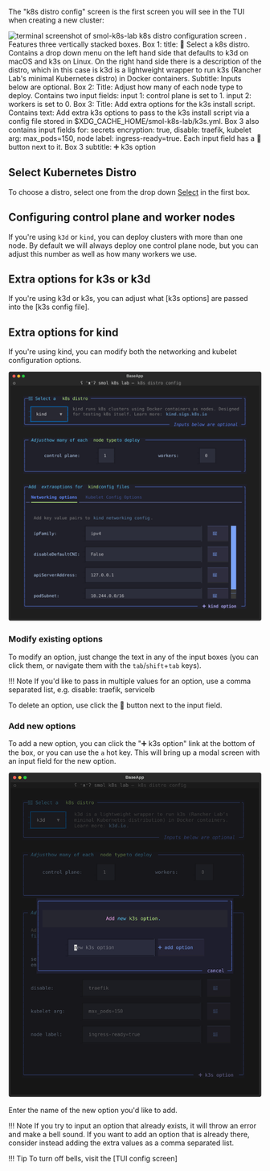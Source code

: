 The "k8s distro config" screen is the first screen you will see in the TUI when creating a new cluster:

![terminal screenshot of smol-k8s-lab k8s distro configuration screen . Features three vertically stacked boxes. Box 1: title: 🌱 Select a k8s distro. Contains a drop down menu on the left hand side that defaults to k3d on macOS and k3s on Linux. On the right hand side there is a description of the distro, which in this case is k3d is a lightweight wrapper to run k3s (Rancher Lab's minimal Kubernetes distro) in Docker containers. Subtitle: Inputs below are optional. Box 2: Title: Adjust how many of each node type to deploy. Contains two input fields: input 1: control plane is set to 1. input 2: workers is set to 0. Box 3: Title: Add extra options for the k3s install script. Contains text: Add extra k3s options to pass to the k3s install script via a config file stored in $XDG_CACHE_HOME/smol-k8s-lab/k3s.yml. Box 3 also contains input fields for: secrets encryption: true, disable: traefik, kubelet arg: max_pods=150, node label: ingress-ready=true. Each input field has a 🚮 button next to it. Box 3 subtitle: ➕ k3s option](./images/screenshots/distro_config_screen.svg)

## Select Kubernetes Distro

To choose a distro, select one from the drop down [Select](https://textual.textualize.io/widgets/select/#select) in the first box.

## Configuring control plane and worker nodes

If you're using `k3d` or `kind`, you can deploy clusters with more than one node. By default we will always deploy one control plane node, but you can adjust this number as well as how many workers we use.

## Extra options for k3s or k3d

If you're using k3d or k3s, you can adjust what [k3s options] are passed into the [k3s config file]. 

## Extra options for kind

If you're using kind, you can modify both the networking and kubelet configuration options.

![terminal screenshot showing smol-k8s-lab k8s distro config screen with kind selected this time. The top two boxes are the same as the last screenshot, but the bottom box shows two tabs: networking, kubelet](./images/screenshots/kind_config_screen.svg)

### Modify existing options

To modify an option, just change the text in any of the input boxes (you can click them, or navigate them with the `tab`/`shift`+`tab` keys).

!!! Note
    If you'd like to pass in multiple values for an option, use a comma separated list, e.g. disable: traefik, servicelb

To delete an option, use click the 🚮 button next to the input field.

### Add new options

To add a new option, you can click the "➕ k3s option" link at the bottom of the box, or you can use the `a` hot key. This will bring up a modal screen with an input field for the new option.

![terminal screenshot showing smol-k8s-lab "add new option" modal screen with a blue border. Header: Add *new* k3s option. The second row has an input field with placeholder text that says "new k3s option" with a button on the right hand side that says "➕ add option". The bottom border has a link that says cancel - which can be clicked or you can use the escape key](./images/screenshots/add_k3s_option_screen.svg)

Enter the name of the new option you'd like to add. 

!!! Note
    If you try to input an option that already exists, it will throw an error and make a bell sound. If you want to add an option that is already there, consider instead adding the extra values as a comma separated list.

!!! Tip
    To turn off bells, visit the [TUI config screen]

